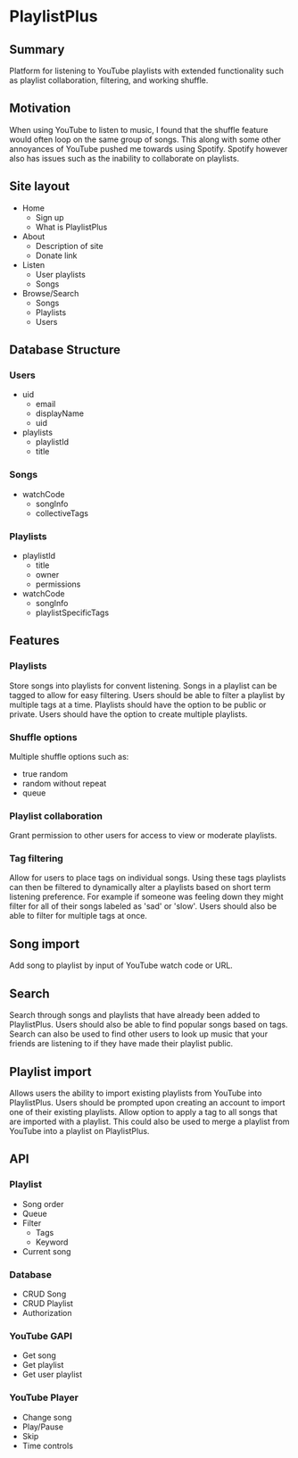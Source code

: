 # PlaylistPlus

## Summary
Platform for listening to YouTube playlists with extended functionality such as playlist collaboration, filtering, and working shuffle.

## Motivation
When using YouTube to listen to music, I found that the shuffle feature would often loop on the same group of songs. This along with some other annoyances of YouTube pushed me towards using Spotify. Spotify however also has issues such as the inability to collaborate on playlists.

## Site layout
- Home
	- Sign up
	- What is PlaylistPlus
- About
	- Description of site
	- Donate link
- Listen
	- User playlists
	- Songs
- Browse/Search
	- Songs
	- Playlists
	- Users

## Database Structure
### Users
- uid
	- email
	- displayName
	- uid
- playlists
	- playlistId
	- title

### Songs
- watchCode
	- songInfo
	- collectiveTags

### Playlists
- playlistId
	- title
	- owner
	- permissions
- watchCode
	- songInfo
	- playlistSpecificTags

## Features
### Playlists
Store songs into playlists for convent listening. Songs in a playlist can be tagged to allow for easy filtering. Users should be able to filter a playlist by multiple tags at a time. Playlists should have the option to be public or private. Users should have the option to create multiple playlists.

### Shuffle options
Multiple shuffle options such as:
- true random
- random without repeat
- queue

### Playlist collaboration
Grant permission to other users for access to view or moderate playlists.

### Tag filtering
Allow for users to place tags on individual songs. Using these tags playlists can then be filtered to dynamically alter a playlists based on short term listening preference. For example if someone was feeling down they might filter for all of their songs labeled as 'sad' or 'slow'. Users should also be able to filter for multiple tags at once.

## Song import
Add song to playlist by input of YouTube watch code or URL.

## Search
Search through songs and playlists that have already been added to PlaylistPlus. Users should also be able to find popular songs based on tags. Search can also be used to find other users to look up music that your friends are listening to if they have made their playlist public.

## Playlist import
Allows users the ability to import existing playlists from YouTube into PlaylistPlus. Users should be prompted upon creating an account to import one of their existing playlists. Allow option to apply a tag to all songs that are imported with a playlist. This could also be used to merge a playlist from YouTube into a playlist on PlaylistPlus.

## API
### Playlist
- Song order
- Queue
- Filter
	- Tags
	- Keyword
- Current song

### Database
- CRUD Song
- CRUD Playlist
- Authorization

### YouTube GAPI
- Get song
- Get playlist
- Get user playlist

### YouTube Player
- Change song
- Play/Pause
- Skip
- Time controls

